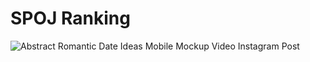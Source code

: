 # SPOJ Ranking

![Abstract Romantic Date Ideas Mobile Mockup Video Instagram Post ](https://user-images.githubusercontent.com/84316258/218629601-623e3085-296f-47d6-bd4b-b6a9342211c1.png)
